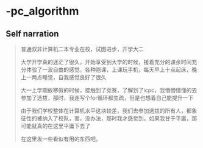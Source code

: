 # -pc_algorithm
## Self narration

> 普通双非计算机二本专业在校，试图进步，开学大二
> 
> 大学开学真的迷茫了很久，开始享受到大学的时候，接着充分的课余时间充分体验了一波自由的感觉，各种翘课，上课玩手机，每天早上十点起床，晚上一两点睡觉，自我感觉良好了很久
> 
> 大一上学期放寒假的时候，接触到了竞赛，了解到了icpc，我懵懵懂懂的去参加了选拔，那时，我连写个for循环都生疏，但是也想着自己能提升一下
> 
> 由于我们学校整体在计算机水平这块较差，我们去参加选拔的所有人，都象征性的被纳入了校队，害，没办法，那时我才感觉到，如果我甘于平庸，那可能就真的在这里平庸下去了
>
> 在这里发一些看似有用的东西吧。
